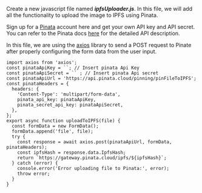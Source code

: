 Create a new javascript file named ***ipfsUploader.js***. In this file, we will add all the functionality to upload the image to IPFS using Pinata.

Sign up for a [Pinata](https://www.pinata.cloud/) account here and get your own API key and API secret. You can refer to the Pinata docs [here](https://docs.pinata.cloud/pinata-api/pinning/pin-file-or-directory) for the detailed API description.


In this file, we are using the [axios](https://www.npmjs.com/package/axios) library to send a POST request to Pinate after properly configuring the form data from the user input.

```
import axios from 'axios';
const pinataApiKey = ``; // Insert pinata Api Key
const pinataApiSecret = `` ; // Insert pinata Api secret
const pinataApiUrl = 'https://api.pinata.cloud/pinning/pinFileToIPFS';
const pinataHeaders = {
  headers: {
    'Content-Type': 'multipart/form-data',
    pinata_api_key: pinataApiKey,
    pinata_secret_api_key: pinataApiSecret,
  },
};
export async function uploadToIPFS(file) {
  const formData = new FormData();
  formData.append('file', file);
  try {
    const response = await axios.post(pinataApiUrl, formData, pinataHeaders);
    const ipfsHash = response.data.IpfsHash;
    return `https://gateway.pinata.cloud/ipfs/${ipfsHash}`;
  } catch (error) {
    console.error('Error uploading file to Pinata:', error);
    throw error;
  }
}

```